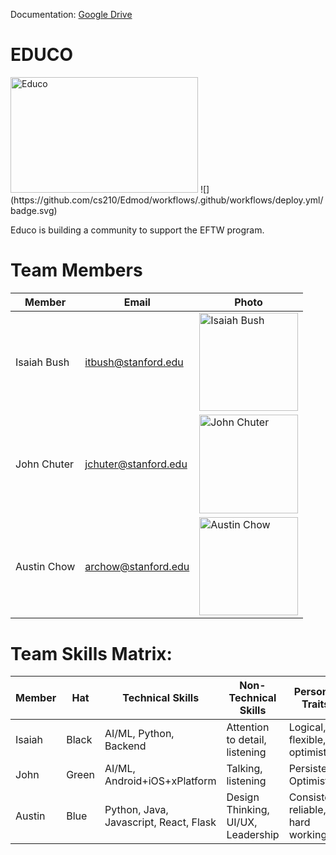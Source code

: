 <!-- test -->
Documentation: [Google Drive](https://drive.google.com/drive/u/0/folders/0APFTgQBenq1pUk9PVA)

# EDUCO

<img src="https://i.imgur.com/oH1r8nv.jpg?1" alt="Educo" width="300" height="185">
![](https://github.com/cs210/Edmod/workflows/.github/workflows/deploy.yml/badge.svg)


Educo is building a community to support the EFTW program.

# Team Members
Member | Email | Photo
--- | --- | ---
Isaiah Bush | itbush@stanford.edu | <img src="https://i.imgur.com/obCDLXb.jpg" alt="Isaiah Bush" width="157.5" height="157.5">
John Chuter | jchuter@stanford.edu | <img src="https://imgur.com/Drzepet.jpg" alt="John Chuter" width="157.5" height="157.5"><!-- cat: https://imgur.com/0MXcoi9.jpg me:https://imgur.com/SnaySFC.jpg #me2:https://imgur.com/Drzepet.jpg -->
Austin Chow | archow@stanford.edu | <img src="https://imgur.com/sxBbwGg.jpg" alt="Austin Chow" width="157.5" height="157.5">

# Team Skills Matrix:

Member | Hat | Technical Skills | Non-Technical Skills | Personal Traits | Desired Growth | Weaknesses
--- | --- | --- | --- | --- | --- | ---
Isaiah | Black | AI/ML, Python, Backend | Attention to detail, listening | Logical, flexible, optimistic | Project management | UI/UX
John | Green | AI/ML, Android+iOS+xPlatform | Talking, listening | Persistent, Optimistic | NLP | Inefficient
Austin | Blue | Python, Java, Javascript, React, Flask | Design Thinking, UI/UX, Leadership | Consistent, reliable, hard working | Product management, group dynamics | Self-critical

